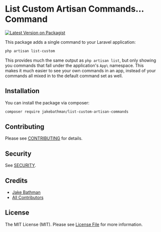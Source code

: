 # List Custom Artisan Commands... Command

[![Latest Version on Packagist](https://img.shields.io/packagist/v/jakebathman/list-custom-artisan-commands.svg?style=flat-square)](https://packagist.org/packages/jakebathman/list-custom-artisan-commands)

This package adds a single command to your Laravel application:

```bash
php artisan list-custom
```

This provides much the same output as `php artisan list`, but only showing you commands that fall under the application's `App\` namespace. This makes it much easier to see your own commands in an app, instead of your commands all mixed in to the default command set as well.

## Installation

You can install the package via composer:

```bash
composer require jakebathman/list-custom-artisan-commands
```

## Contributing

Please see [CONTRIBUTING](CONTRIBUTING.md) for details.

## Security

See [SECURITY](SECURITY.md).

## Credits

- [Jake Bathman](https://github.com/jakebathman)
- [All Contributors](../../contributors)

## License

The MIT License (MIT). Please see [License File](LICENSE.md) for more information.
